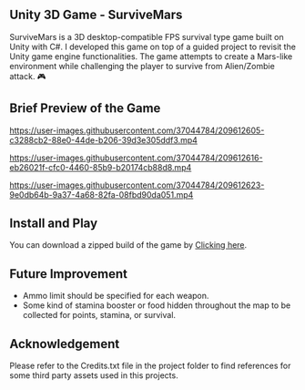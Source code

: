 ## Unity 3D Game - SurviveMars
SurviveMars is a 3D desktop-compatible FPS survival type game built on Unity with C#. I developed this game on top of a guided project to revisit the Unity game engine functionalities. The game attempts to create a Mars-like environment while challenging the player to survive from Alien/Zombie attack. :video_game:

## Brief Preview of the Game


https://user-images.githubusercontent.com/37044784/209612605-c3288cb2-88e0-44de-b206-39d3e305ddf3.mp4



https://user-images.githubusercontent.com/37044784/209612616-eb26021f-cfc0-4460-85b9-b20174cb88d8.mp4


https://user-images.githubusercontent.com/37044784/209612623-9e0db64b-9a37-4a68-82fa-08fbd90da051.mp4




## Install and Play
You can download a zipped build of the game by [Clicking here](Zip_build/SurviveMars.zip). 

## Future Improvement
 - Ammo limit should be specified for each weapon. 
 - Some kind of stamina booster or food hidden throughout the map to be collected for points, stamina, or survival.

## Acknowledgement
Please refer to the Credits.txt file in the project folder to find references for some third party assets used in this projects.
